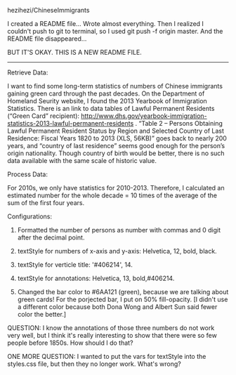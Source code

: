 hezihezi/ChineseImmigrants

I created a README file... Wrote almost everything. 
Then I realized I couldn't push to git to terminal, so I used git push -f origin master. 
And the README file disappeared...

BUT IT'S OKAY. THIS IS A NEW README FILE.

-----------------------------------------

Retrieve Data:

I want to find some long-term statistics of numbers of Chinese immigrants gaining green card through the past decades.
On the Department of Homeland Seurity website, I found the 2013 Yearbook of Immigration Statistics. 
There is an link to data tables of Lawful Permanent Residents (“Green Card” recipient): 
http://www.dhs.gov/yearbook-immigration-statistics-2013-lawful-permanent-residents .
“Table 2 – Persons Obtaining Lawful Permanent Resident Status by Region and Selected Country of Last Residence: Fiscal Years 1820 to 2013 (XLS, 56KB)” 
goes back to nearly 200 years, and “country of last residence” seems good enough for the person’s origin nationality.
Though country of birth would be better, there is no such data available with the same scale of historic value. 

Process Data:

For 2010s, we only have statistics for 2010-2013. Therefore, I calculated an estimated number for the whole decade =
10 times of the average of the sum of the first four years. 

Configurations:

1. Formatted the number of persons as number with commas and 0 digit after the decimal point. 

2. textStyle for numbers of x-axis and y-axis: Helvetica, 12, bold, black.

3. textStyle for verticle title: '#406214', 14.

4. textStyle for annotations: Helvetica, 13, bold,#406214. 

5. Changed the bar color to #6AA121 (green), because we are talking about green cards! For the porjected bar, I put on 50% fill-opacity.
[I didn't use a different color because both Dona Wong and Albert Sun said fewer color the better.]



QUESTION: I know the annotations of those three numbers do not work very well, but I think it's really interesting to show that there were so few people before 1850s. How should I do that?

ONE MORE QUESTION: I wanted to put the vars for textStyle into the styles.css file, but then they no longer work. What's wrong? 

